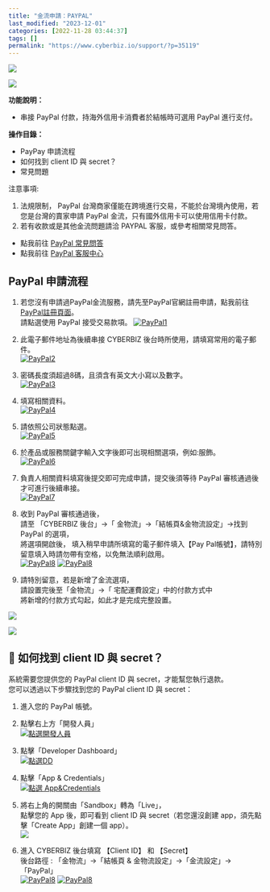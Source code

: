 ```yaml
---
title: "金流申請：PAYPAL"
last_modified: "2023-12-01"
categories: [2022-11-28 03:44:37]
tags: []
permalink: "https://www.cyberbiz.io/support/?p=35119"
---
```


![](https://www.cyberbiz.io/support/wp-content/uploads/適用站別.png)

[![](https://www.cyberbiz.io/support/wp-content/uploads/台灣站.png)](https://www.cyberbiz.io/support/?page_id=2490)

**功能說明：**  

* 串接 PayPal 付款，持海外信用卡消費者於結帳時可選用 PayPal 進行支付。

**操作目錄：**

* PayPay 申請流程
* 如何找到 client ID 與 secret？
* 常見問題

注意事項:  

1. 法規限制， PayPal 台灣商家僅能在跨境進行交易，不能於台灣境內使用，若您是台灣的賣家申請 PayPal 金流，只有國外信用卡可以使用信用卡付款。
2. 若有收款或是其他金流問題請洽 PAYPAL 客服，或參考相關常見問答。 
* 點我前往 [PayPal 常見問答](https://www.paypal.com/tw/smarthelp/home)
* 點我前往 [PayPal 客服中心](https://www.paypal.com/tw/smarthelp/contact-us)



## PayPal 申請流程



1. 若您沒有申請過PayPal金流服務，請先至PayPal官網註冊申請，點我前往 [PayPal註冊頁面](https://www.paypal.com/tw/webapps/mpp/account-selection)。  
請點選使用 PayPal 接受交易款項。 [![PayPal1](https://www.cyberbiz.io/helpcenter/wp-content/uploads/PayPay金流申請01.png)](https://www.cyberbiz.io/helpcenter/wp-content/uploads/PayPay金流申請01.png)



2. 此電子郵件地址為後續串接 CYBERBIZ 後台時所使用，請填寫常用的電子郵件。  
[![PayPal2](https://www.cyberbiz.io/helpcenter/wp-content/uploads/PayPay金流申請02.png)](https://www.cyberbiz.io/helpcenter/wp-content/uploads/PayPay金流申請02.png)



3. 密碼長度須超過8碼，且須含有英文大小寫以及數字。  
[![PayPal3](https://www.cyberbiz.io/helpcenter/wp-content/uploads/PayPay金流申請03.png)](https://www.cyberbiz.io/helpcenter/wp-content/uploads/PayPay金流申請03.png)



4. 填寫相關資料。  
[![PayPal4](https://www.cyberbiz.io/helpcenter/wp-content/uploads/PayPay金流申請04.png)](https://www.cyberbiz.io/helpcenter/wp-content/uploads/PayPay金流申請04.png)



5. 請依照公司狀態點選。  
[![PayPal5](https://www.cyberbiz.io/helpcenter/wp-content/uploads/PayPay金流申請05.png)](https://www.cyberbiz.io/helpcenter/wp-content/uploads/PayPay金流申請05.png)



6. 於產品或服務關鍵字輸入文字後即可出現相關選項，例如:服飾。  
[![PayPal6](https://www.cyberbiz.io/helpcenter/wp-content/uploads/PayPay金流申請06.png)](https://www.cyberbiz.io/helpcenter/wp-content/uploads/PayPay金流申請06.png)



7. 負責人相關資料填寫後提交即可完成申請，提交後須等待 PayPal 審核通過後才可進行後續串接。  
[![PayPal7](https://www.cyberbiz.io/helpcenter/wp-content/uploads/PayPay金流申請07.png)](https://www.cyberbiz.io/helpcenter/wp-content/uploads/PayPay金流申請07.png)



8. 收到 PayPal 審核通過後，  
請至 「CYBERBIZ 後台」→「 金物流」→「結帳頁&金物流設定」→找到 PayPal 的選項，  
將選項開啟後， 填入稍早申請所填寫的電子郵件填入【Pay Pal帳號】，請特別留意填入時請勿帶有空格，以免無法順利啟用。  
[![PayPal8](https://www.cyberbiz.io/helpcenter/wp-content/uploads/PayPay金流申請08.png)](https://www.cyberbiz.io/helpcenter/wp-content/uploads/PayPay金流申請08.png)
[![PayPal8](https://www.cyberbiz.io/helpcenter/wp-content/uploads/PayPay金流申請08-1.png)](https://www.cyberbiz.io/helpcenter/wp-content/uploads/PayPay金流申請08-1.png)



9. 請特別留意，若是新增了金流選項，  
請設置完後至「金物流」→「 宅配運費設定」中的付款方式中  
將新增的付款方式勾起，如此才是完成完整設置。  

[![](https://www.cyberbiz.io/helpcenter/wp-content/uploads/綠界金流串接15.png)](https://www.cyberbiz.io/helpcenter/wp-content/uploads/綠界金流串接15.png)

[![](https://www.cyberbiz.io/helpcenter/wp-content/uploads/綠界金流串接16.png)](https://www.cyberbiz.io/helpcenter/wp-content/uploads/綠界金流串接16.png)

## 📌 如何找到 client ID 與 secret？



系統需要您提供您的 PayPal client ID 與 secret，才能幫您執行退款。  
您可以透過以下步驟找到您的 PayPal client ID 與 secret：




1. 進入您的 PayPal 帳號。
2. 點擊右上方「開發人員」  
[![點選開發人員](https://www.cyberbiz.io/helpcenter/wp-content/uploads/PayPay金流申請09.png)](https://www.cyberbiz.io/helpcenter/wp-content/uploads/PayPay金流申請09.png)



3. 點擊「Developer Dashboard」  
[![點選DD](https://www.cyberbiz.io/helpcenter/wp-content/uploads/PayPay金流申請10.png)](https://www.cyberbiz.io/helpcenter/wp-content/uploads/PayPay金流申請10.png)



4. 點擊「App & Credentials」  
[![點選 App&Credentials](https://www.cyberbiz.io/helpcenter/wp-content/uploads/PayPay金流申請11.png)](https://www.cyberbiz.io/helpcenter/wp-content/uploads/PayPay金流申請11.png)



5. 將右上角的開關由「Sandbox」轉為「Live」，  
點擊您的 App 後，即可看到 client ID 與 secret（若您還沒創建 app，須先點擊「Create App」創建一個 app）。  
[![](https://www.cyberbiz.io/helpcenter/wp-content/uploads/PayPay金流申請12.png)](https://www.cyberbiz.io/helpcenter/wp-content/uploads/PayPay金流申請12.png)



6. 進入 CYBERBIZ 後台填寫 【Client ID】 和 【Secret】  
後台路徑 : 「金物流」→「結帳頁 & 金物流設定」→「金流設定」→「PayPal」  
[![PayPal8](https://www.cyberbiz.io/helpcenter/wp-content/uploads/PayPay金流申請08.png)](https://www.cyberbiz.io/helpcenter/wp-content/uploads/PayPay金流申請08.png)
[![PayPal8](https://www.cyberbiz.io/helpcenter/wp-content/uploads/PayPay金流申請08-1.png)](https://www.cyberbiz.io/helpcenter/wp-content/uploads/PayPay金流申請08-1.png)




